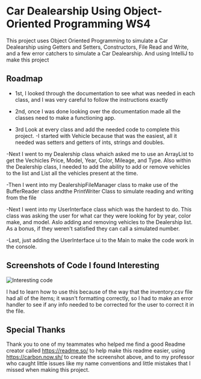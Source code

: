 
# Car Dealearship Using Object-Oriented Programming WS4
This project uses Object Oriented Programming to simulate a Car Dealearship using Getters and Setters, Constructors, File Read and Write, and a few error catchers to simulate a Car Dealearship. And using IntelliJ to make this project 


## Roadmap

- 1st, I looked through the documentation to see what was needed in each class, and I was very careful to follow the instructions exactly 

- 2nd, once I was done looking over the documentation made all the classes need to make a functioning app. 

- 3rd Look at every class and add the needed code to complete this project.
-I started with Vehicle because that was the easiest, all it needed was setters and getters of ints, strings and doubles.

-Next I went to my Dealership class whaich asked me to use an ArrayList to get the Vechicles Price, Model, Year, Color, Mileage, and Type. Also within the Dealership class, I needed to add the ability to add or remove vehicles to the list and List all the vehicles present at the time.

-Then I went into my DealershipFileManager class to make use of the BufferReader class andthe  PrintWriter Class to simulate reading and writing from the file

-Next I went into my UserInterface class which was the hardest to do. This class was asking the user for what car they were looking for by year, color make, and model. Aslo adding and removing vehicles to the Dealership list. As a bonus, if they weren't satisfied they can call a simulated number.

-Last, just adding the UserInterface ui to the Main to make the code work in the console. 




## Screenshots of Code I found Interesting 

![Interesting code ](https://github.com/user-attachments/assets/026f9e6d-ac23-42d6-896e-364deae05570)


I had to learn how to use this because of the way that the inventory.csv file had all of the items; it wasn't formatting correctly, so I had to make an error handler to see if any info needed to be corrected for the user to correct it in the file.

## Special Thanks 

Thank you to one of my teammates who helped me find a good Readme creator called https://readme.so/ to help make this readme easier, using https://carbon.now.sh/ to create the screenshot above, and to my professor who caught little issues like my name conventions and little mistakes that I missed when making this project.

